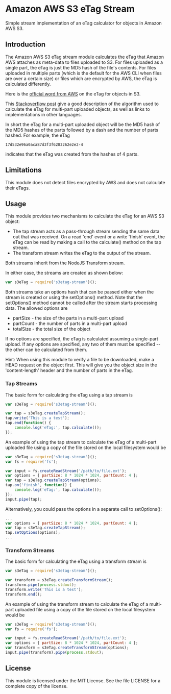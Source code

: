 # Amazon AWS S3 eTag Stream

Simple stream implementation of an eTag calculator for objects in
Amazon AWS S3.

## Introduction

The Amazon AWS S3 eTag stream module calculates the eTag that Amazon
AWS attaches as meta-data to files uploaded to S3. For files uploaded as
a single part, the eTag is just the MD5 hash of the file's contents.
For files uploaded in multiple parts (which is the default for the
AWS CLI when files are over a certain size) or files which are encrypted
by AWS, the eTag is calculated differently.

Here is the
[official word from AWS](http://docs.aws.amazon.com/AmazonS3/latest/API/RESTCommonResponseHeaders.html)
on the eTag for objects in S3.

This [Stackoverflow post](http://stackoverflow.com/questions/12186993/what-is-the-algorithm-to-compute-the-amazon-s3-etag-for-a-file-larger-than-5gb)
give a good description of the algorithm used to calculate the eTag for 
multi-part uploaded objects, as well as links to implementations in other
languages.

In short the eTag for a multi-part uploaded
object will be the MD5 hash of the MD5 hashes of the parts followed by a
dash and the number of parts hashed. For example, the eTag
```
17d532e96a0aca87d3f3f6283262e2e2-4
```
indicates that the eTag was created from the hashes of 4 parts.

## Limitations

This module does not detect files encrypted by AWS and does not calculate
their eTags.

## Usage

This module provides two mechanisms to calculate the eTag for an
AWS S3 object:

* The tap stream acts as a pass-through stream sending the same data out
that was received. On a read 'end' event or a write 'finish' event,
the eTag can be read by making a call to the calculate() method on the
tap stream.
* The transform stream writes the eTag to the output of the stream.

Both streams inherit from the NodeJS Transform stream.

In either case, the streams are created as shown below:
```js
var s3eTag = require('s3etag-stream')();
```

Both streams take an options hash that can be passed either when the
stream is created or using the setOptions() method. Note that the
setOptions() method cannot be called after the stream starts processing
data. The allowed options are
* partSize - the size of the parts in a multi-part upload
* partCount - the number of parts in a multi-part upload
* totalSize - the total size of the object

If no options are specified, the eTag is calculated assuming a single-part
upload. If any options are specified, any two of them must be specified --
the other can be calculated from them.

Hint: When using this module to verify a file to be downloaded, make
a HEAD request on the object first. This will give you the object size in
the 'content-length' header and the number of parts in the eTag.

### Tap Streams

The basic form for calculating the eTag using a tap stream is

```js
var s3eTag = require('s3etag-stream')();

var tap = s3eTag.createTapStream();
tap.write('This is a test');
tap.end(function() {
	console.log('eTag:', tap.calculate());
});
```

An example of using the tap stream to calculate the eTag of a multi-part
uploaded file using a copy of the file stored on the local filesystem
would be

```js
var s3eTag = require('s3etag-stream')();
var fs = require('fs');

var input = fs.createReadStream('/path/to/file.ext');
var options = { partSize: 8 * 1024 * 1024, partCount: 4 };
var tap = s3eTag.createTapStream(options);
tap.on('finish', function() {
	console.log('eTag:', tap.calculate());
});
input.pipe(tap);
```

Alternatively, you could pass the options in a separate call
to setOptions():

```js
...
var options = { partSize: 8 * 1024 * 1024, partCount: 4 };
var tap = s3eTag.createTapStream();
tap.setOptions(options);
...
```

### Transform Streams

The basic form for calculating the eTag using a transform stream is

```js
var s3eTag = require('s3etag-stream')();

var transform = s3eTag.createTransformStream();
transform.pipe(process.stdout);
transform.write('This is a test');
transform.end();
```

An example of using the transform stream to calculate the eTag of a
multi-part uploaded file using a copy of the file stored on the local
filesystem would be

```js
var s3eTag = require('s3etag-stream')();
var fs = require('fs');

var input = fs.createReadStream('/path/to/file.ext');
var options = { partSize: 8 * 1024 * 1024, partCount: 4 };
var transform = s3eTag.createTransformStream(options);
input.pipe(transform).pipe(process.stdout);
```

## License

This module is licensed under the MIT License. See the file LICENSE
for a complete copy of the license.
